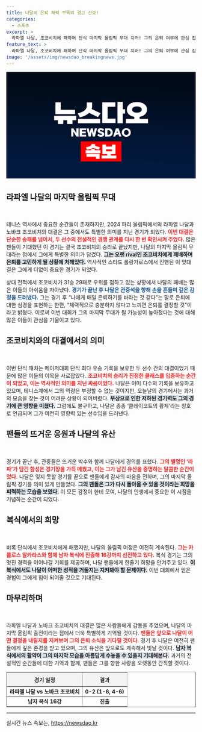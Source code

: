 ```yaml
---
title: 나달의 은퇴 체력 부족의 경고 신호!
categories:
  - 스포츠
excerpt: >
  라파엘 나달, 조코비치에 패하며 단식 마지막 올림픽 무대 치러! 그의 은퇴 여부에 관심 집중, 복식에서의 선전 기대. 파리 스타드 롤랑가로스에서의 감동적인 순간들, 과연 나달의 다음 선택은?
feature_text: >
  라파엘 나달, 조코비치에 패하며 단식 마지막 올림픽 무대 치러! 그의 은퇴 여부에 관심 집중, 복식에서의 선전 기대. 파리 스타드 롤랑가로스에서의 감동적인 순간들, 과연 나달의 다음 선택은?
image: '/assets/img/newsdao_breakingnews.jpg'
---
```


<p><img src="/assets/img/newsdao_breakingnews.jpg" alt="ranknews 속보" /></p>

<h2 data-ke-size="size26">라파엘 나달의 마지막 올림픽 무대</h2>

<p data-ke-size="size16">&nbsp;</p>

<p>테니스 역사에서 중요한 순간들이 존재하지만, 2024 파리 올림픽에서의 라파엘 나달과 노바크 조코비치의 대결은 그 중에서도 특별한 의미를 지닌 경기가 되었다. <b><span style="color: #ee2323;">이번 대결은 단순한 승패를 넘어서, 두 선수의 전설적인 경쟁 관계를 다시 한 번 확인시켜 주었다.</span></b> 많은 팬들이 기대했던 이 경기는 결국 조코비치의 승리로 끝났지만, 나달의 마지막 올림픽 무대라는 점에서 그에게 특별한 의미가 담겼다. <b><span style="background-color: #21538527;">그는 오랜 rival인 조코비치에게 패배하며 은퇴를 고민하게 될 상황에 처해있다.</span></b> 역사적인 스타드 롤랑가로스에서 진행된 이 맞대결은 그에게 더없이 중요한 경기가 되었다.</p>

<p>상대 전적에서 조코비치가 31승 29패로 우위를 점하고 있는 상황에서 나달의 패배는 많은 이들의 아쉬움을 자아냈다. <b><span style="color: #1a5490;">경기가 끝난 후 나달은 관중석을 향해 손을 흔들며 깊은 감정을 드러냈다.</span></b> 그는 경기 후 “나에게 매일 은퇴하기를 바라는 것 같다”는 말로 은퇴에 대한 심경을 표현하는 한편, “체력적으로 충분하지 않다고 느끼면 은퇴를 결정할 것”이라고 밝혔다. 이로써 이번 대회가 그의 마지막 무대가 될 가능성이 높아졌다는 것에 대해 많은 이들이 관심을 기울이고 있다.</p>

<h2 data-ke-size="size26">조코비치와의 대결에서의 의미</h2>

<p data-ke-size="size16">&nbsp;</p>

<p>이번 단식 매치는 메이저대회 단식 최다 우승 기록을 보유한 두 선수 간의 대결이었기 때문에 많은 이들의 이목을 사로잡았다. <b><span style="color: #ee2323;">조코비치의 승리가 진정한 클래스를 입증하는 순간이 되었고, 이는 역사적인 의미를 지닌 싸움이었다.</span></b>  나달은 이미 다수의 기록을 보유하고 있으며, 테니스계에서 그의 역량은 부정할 수 없는 것이지만, 오늘날의 경기에서는 과거의 모습을 찾는 것이 어려운 상황이 되어버렸다. <b><span style="background-color: #21538527;">부상으로 인한 저하된 경기력도 그의 경기에 큰 영향을 미쳤다.</span></b> 그럼에도 불구하고, 나달은 종종 ‘클레이코트의 황제’라는 칭호로 언급되며 그가 여전히 영향력 있는 선수임을 드러낸다.</p>

<h2 data-ke-size="size26">팬들의 뜨거운 응원과 나달의 유산</h2>

<p data-ke-size="size16">&nbsp;</p>

<p>경기가 끝난 후, 관중들은 뜨거운 박수와 함께 나달에게 경의를 표했다. <b><span style="color: #ee2323;">그의 별명인 ‘라파’가 담긴 함성은 경기장을 가득 메웠고, 이는 그가 남긴 유산을 증명하는 달콤한 순간이었다.</span></b> 나달은 잊지 못할 경기를 끝으로 팬들에게 감사의 마음을 전하며, 그의 마지막 올림픽 경기를 의미 있게 만들었다. <b><span style="background-color: #21538527;">그의 팬들은 그가 다시 돌아올 수 있을 것이라는 희망을 피력하는 모습을 보였다.</span></b> 이 모든 감정이 한데 모여, 나달의 인생에서 중요한 이 시점을 기념하는 순간이 되었다.</p>

<h2 data-ke-size="size26">복식에서의 희망</h2>

<p data-ke-size="size16">&nbsp;</p>

<p>비록 단식에서 조코비치에게 패했지만, 나달의 올림픽 여정은 여전히 계속된다. <b><span style="color: #ee2323;">그는 카를로스 알카라스와 함께 남자 복식에 진출해 16강까지 선전하고 있다.</span></b> 복식 경기는 그의 멋진 경력을 이어나갈 기회를 제공하며, 나달 팬들에게 한줄기 희망을 안겨주고 있다. <b><span style="background-color: #21538527;">이 복식에서도 나달이 어떠한 성적을 거둘지는 지켜봐야 할 문제이다.</span></b> 이번 대회에서 얻은 경험이 그에게 힘이 되어줄 것으로 기대된다.</p>

<h2 data-ke-size="size26">마무리하며</h2>

<p data-ke-size="size16">&nbsp;</p>

<p>라파엘 나달과 노바크 조코비치의 대결은 많은 사람들에게 감동을 주었으며, 나달의 마지막 올림픽 출전이라는 점에서 더욱 특별하게 기억될 것이다. <b><span style="color: #ee2323;">팬들은 앞으로 나달이 어떤 결정을 내릴지를 지켜보며 그의 은퇴 소식을 기다릴 것이다.</span></b> 경기 후 나달은 여전히 팬들에게 깊은 존경을 받고 있으며, 그의 유산은 앞으로도 계속해서 빛날 것이다. <b><span style="background-color: #21538527;">남자 복식에서의 활약이 그의 마지막 모습을 아름답게 수놓을 수 있을지 기대해본다.</span></b> 과거의 전설적인 순간들에 대한 기억과 함께, 팬들은 그를 향한 사랑을 오랫동안 간직할 것이다.</p>

<table width="100%" border="1" cellpadding="0" cellspacing="0" style="border-collapse: collapse; border-color: #9c9c9c;">
    <tr>
        <th style="text-align: center; height: 30px;" bgcolor="#f3f3f3">경기 일정</th>
        <th style="text-align: center; height: 30px;" bgcolor="#f3f3f3">결과</th>
    </tr>
    <tr>
        <td style="text-align: center; height: 17px;"><b>라파엘 나달 vs 노바크 조코비치</b></td>
        <td style="text-align: center; height: 17px;"><b>0-2 (1-6, 4-6)</b></td>
    </tr>
    <tr>
        <td style="text-align: center; height: 17px;"><b>남자 복식 16강</b></td>
        <td style="text-align: center; height: 17px;"><b>진출</b></td>
    </tr>
</table>

<hr style="border: 1px solid #9c9c9c;"/>
실시간 뉴스 속보는, <a href="https://newsdao.kr" rel="dofollow">https://newsdao.kr</a>


